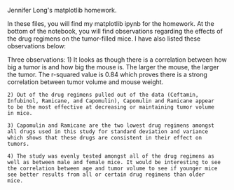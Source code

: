 Jennifer Long's matplotlib homework.

In these files, you will find my matplotlib ipynb for the homework. At the bottom of the notebook, you will find observations regarding the effects of the drug regimens on the tumor-filled mice. I have also listed these observations below:

Three observations:
    1) It looks as though there is a correlation between how big a 
    tumor is and how big the mouse is. The larger the mouse, the larger
    the tumor. The r-squared value is 0.84 which proves there is a 
    strong correlation between tumor volume and mouse weight.
    
    2) Out of the drug regimens pulled out of the data (Ceftamin, 
    Infubinol, Ramicane, and Capomulin), Capomulin and Ramicane appear
    to be the most effective at decreasing or maintaining tumor volume
    in mice.
    
    3) Capomulin and Ramicane are the two lowest drug regimens amongst
    all drugs used in this study for standard deviation and variance
    which shows that these drugs are consistent in their effect on 
    tumors. 
    
    4) The study was evenly tested amongst all of the drug regimens as
    well as between male and female mice. It would be interesting to see 
    the correlation between age and tumor volume to see if younger mice 
    see better results from all or certain drug regimens than older
    mice.
